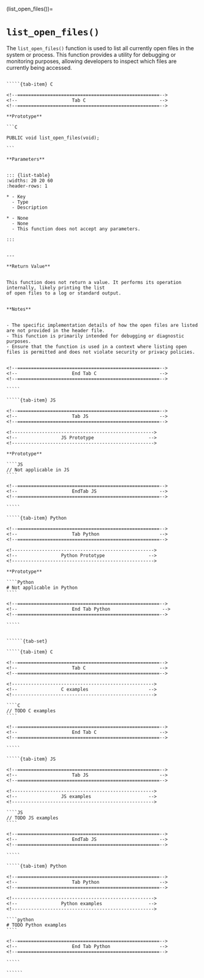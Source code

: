 <!-- ============================================================== -->
(list_open_files())=
# `list_open_files()`
<!-- ============================================================== -->


The `list_open_files()` function is used to list all currently open files in the system or process. 
This function provides a utility for debugging or monitoring purposes, allowing developers to inspect 
which files are currently being accessed.


<!------------------------------------------------------------>
<!--                    Prototypes                          -->
<!------------------------------------------------------------>

``````{tab-set}

`````{tab-item} C

<!--====================================================-->
<!--                    Tab C                           -->
<!--====================================================-->

**Prototype**

```C

PUBLIC void list_open_files(void);

```

**Parameters**


::: {list-table}
:widths: 20 20 60
:header-rows: 1

* - Key
  - Type
  - Description

* - None
  - None
  - This function does not accept any parameters.

:::


---

**Return Value**


This function does not return a value. It performs its operation internally, likely printing the list 
of open files to a log or standard output.


**Notes**


- The specific implementation details of how the open files are listed are not provided in the header file.
- This function is primarily intended for debugging or diagnostic purposes.
- Ensure that the function is used in a context where listing open files is permitted and does not violate security or privacy policies.


<!--====================================================-->
<!--                    End Tab C                       -->
<!--====================================================-->

`````

`````{tab-item} JS

<!--====================================================-->
<!--                    Tab JS                          -->
<!--====================================================-->

<!---------------------------------------------------->
<!--                JS Prototype                    -->
<!---------------------------------------------------->

**Prototype**

````JS
// Not applicable in JS
````

<!--====================================================-->
<!--                    EndTab JS                       -->
<!--====================================================-->

`````

`````{tab-item} Python

<!--====================================================-->
<!--                    Tab Python                      -->
<!--====================================================-->

<!---------------------------------------------------->
<!--                Python Prototype                -->
<!---------------------------------------------------->

**Prototype**

````Python
# Not applicable in Python
````

<!--====================================================-->
<!--                    End Tab Python                   -->
<!--====================================================-->

`````

``````

<!------------------------------------------------------------>
<!--                    Examples                            -->
<!------------------------------------------------------------>

```````{dropdown} Examples

``````{tab-set}

`````{tab-item} C

<!--====================================================-->
<!--                    Tab C                           -->
<!--====================================================-->

<!---------------------------------------------------->
<!--                C examples                      -->
<!---------------------------------------------------->

````C
// TODO C examples
````

<!--====================================================-->
<!--                    End Tab C                       -->
<!--====================================================-->

`````

`````{tab-item} JS

<!--====================================================-->
<!--                    Tab JS                          -->
<!--====================================================-->

<!---------------------------------------------------->
<!--                JS examples                     -->
<!---------------------------------------------------->

````JS
// TODO JS examples
````

<!--====================================================-->
<!--                    EndTab JS                       -->
<!--====================================================-->

`````

`````{tab-item} Python

<!--====================================================-->
<!--                    Tab Python                      -->
<!--====================================================-->

<!---------------------------------------------------->
<!--                Python examples                 -->
<!---------------------------------------------------->

````python
# TODO Python examples
````

<!--====================================================-->
<!--                    End Tab Python                  -->
<!--====================================================-->

`````

``````

```````

